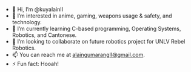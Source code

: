 - 👋 Hi, I’m @kuyalainII
- 👀 I’m interested in anime, gaming, weapons usage & safety, and technology.
- 🌱 I’m currently learning C-based programming, Operating Systems, Robotics, and Cantonese.
- 💞️ I’m looking to collaborate on future robotics project for UNLV Rebel Robotics.
- 📫 You can reach me at alaingumarangII@gmail.com.
- ⚡ Fun fact: Hooah!

<!---
kuyalainII/kuyalainII is a ✨ special ✨ repository because its `README.md` (this file) appears on your GitHub profile.
You can click the Preview link to take a look at your changes.
--->
